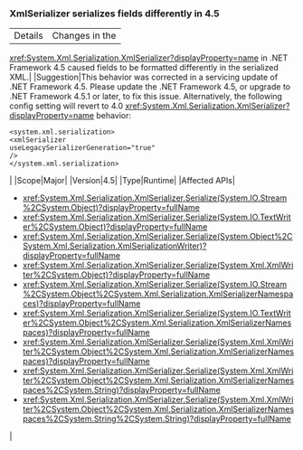 ### XmlSerializer serializes fields differently in 4.5

|   |   |
|---|---|
|Details|Changes in the
<xref:System.Xml.Serialization.XmlSerializer?displayProperty=name> in .NET
Framework 4.5 caused fields to be formatted differently in the serialized XML.|
|Suggestion|This behavior was corrected in a servicing update of .NET Framework 4.5. Please
update the .NET Framework 4.5, or upgrade to .NET Framework 4.5.1 or later, to
fix this issue. Alternatively, the following config setting will revert to 4.0
<xref:System.Xml.Serialization.XmlSerializer?displayProperty=name> behavior:<br /><pre><code>&lt;system.xml.serialization&gt;<br />&lt;xmlSerializer useLegacySerializerGeneration=&quot;true&quot; /&gt;<br />&lt;/system.xml.serialization&gt;</code></pre>|
|Scope|Major|
|Version|4.5|
|Type|Runtime|
|Affected APIs|<ul><li><xref:System.Xml.Serialization.XmlSerializer.Serialize(System.IO.Stream%2CSystem.Object)?displayProperty=fullName></li><li><xref:System.Xml.Serialization.XmlSerializer.Serialize(System.IO.TextWriter%2CSystem.Object)?displayProperty=fullName></li><li><xref:System.Xml.Serialization.XmlSerializer.Serialize(System.Object%2CSystem.Xml.Serialization.XmlSerializationWriter)?displayProperty=fullName></li><li><xref:System.Xml.Serialization.XmlSerializer.Serialize(System.Xml.XmlWriter%2CSystem.Object)?displayProperty=fullName></li><li><xref:System.Xml.Serialization.XmlSerializer.Serialize(System.IO.Stream%2CSystem.Object%2CSystem.Xml.Serialization.XmlSerializerNamespaces)?displayProperty=fullName></li><li><xref:System.Xml.Serialization.XmlSerializer.Serialize(System.IO.TextWriter%2CSystem.Object%2CSystem.Xml.Serialization.XmlSerializerNamespaces)?displayProperty=fullName></li><li><xref:System.Xml.Serialization.XmlSerializer.Serialize(System.Xml.XmlWriter%2CSystem.Object%2CSystem.Xml.Serialization.XmlSerializerNamespaces)?displayProperty=fullName></li><li><xref:System.Xml.Serialization.XmlSerializer.Serialize(System.Xml.XmlWriter%2CSystem.Object%2CSystem.Xml.Serialization.XmlSerializerNamespaces%2CSystem.String)?displayProperty=fullName></li><li><xref:System.Xml.Serialization.XmlSerializer.Serialize(System.Xml.XmlWriter%2CSystem.Object%2CSystem.Xml.Serialization.XmlSerializerNamespaces%2CSystem.String%2CSystem.String)?displayProperty=fullName></li></ul>|
